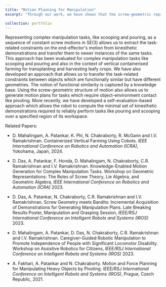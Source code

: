 ```yaml
---
title: "Motion Planning for Manipulation"
excerpt: "Through our work, we have shown that the screw-geometric representation of motion is a general way of representing motion plans in the task space which is a subset of SE(3). This is representation can be used for tasks which involve contact with the environment as well as for complex manipulation tasks like scooping and pouring where it is difficult to specific the task constraints beforehand. <br/> <img src='/images/Grasping.gif'> Representing complex manipulation tasks, like scooping and pouring, as a sequence of constant screw motions in SE(3) allows us to extract the task-related constraints on the end-effector's motion from kinesthetic demonstrations and transfer them to newer instances of the same tasks. This approach has been evaluated for complex manipulation tasks like scooping and pouring and also in the context of vertical containerized farming for transplanting and harvesting leafy crops. <img src='/images/HarvestingExecution.gif'>"

collection: portfolio
---
```

Representing complex manipulation tasks, like scooping and pouring, as a sequence of constant screw motions in SE(3) allows us to extract the task-related constraints on the end-effector's motion from kinesthetic demonstrations and transfer them to newer instances of the same tasks.
This approach has been evaluated for complex manipulation tasks like scooping and pouring and also in the context of vertical containerised farming for transplanting and harvesting leafy crops.
We have also developed an approach that allows us to transfer the task-related constraints between objects which are functionally similar but have different geometries. The notion of functional similarity is captured by a knowledge base.
Using the screw-geometric structure of motion also allows us to generate motion plans for tasks which require object-environment contact like pivoting.
More recently, we have developed a self-evaluation-based approach which allows the robot to compute the minimal set of kinesthetic demonstrations required to reliably perform tasks like pouring and scooping over a specified region of its workspace. </br>

Related Papers: 

* D. Mahalingam, A. Patankar, K. Phi, N. Chakraborty, R. McGann and I.V. Ramakrishnan. Containerized Vertical Farming Using Cobots. <i>IEEE International Conference on Robotics and Automation (ICRA)</i>, Yokohama, Japan, 2024.

* D. Das, A. Patankar, F. Honda, D. Mahalingam, N. Chakraborty, C.R. Ramakrishnan and I.V. Ramakrishnan. Knowledge-Enabled Motion Generation for Complex Manipulation Tasks. Workshop on Geometric Representations: The Roles of Screw Theory, Lie Algebra, and Geometric Algebra, <i>IEEE International Conference on Robotics and Automation (ICRA)</i> 2023.

* D. Das, A. Patankar, N. Chakraborty, C.R. Ramakrishnan and I.V. Ramakrishnan. Screw Geometry meets Bandits: Incremental Acquisition of Demonstrations for Generating Manipulation Plans. Late Breaking Results Poster, Manipulation and Grasping Session, <i>IEEE/RSJ International Conference on Intelligent Robots and Systems (IROS)</i> 2023.

* D. Mahalingam, A. Patankar, D. Das, N. Chakraborty, C.R. Ramakrishnan and I.V. Ramakrishnan. Caregiver-Guided Robotic Manipulation to Promote Independence of People with Significant Locomotor Disability. Workshop on Assistive Robotics for Citizens, <i>IEEE/RSJ International Conference on Intelligent Robots and Systems (IROS)</i> 2023.

* A. Fakhari, A. Patankar and N. Chakraborty. Motion and Force Planning for Manipulating Heavy Objects by Pivoting. <i>IEEE/RSJ International Conference on Intelligent Robots and Systems (IROS)</i>, Prague, Czech Republic, 2021.




